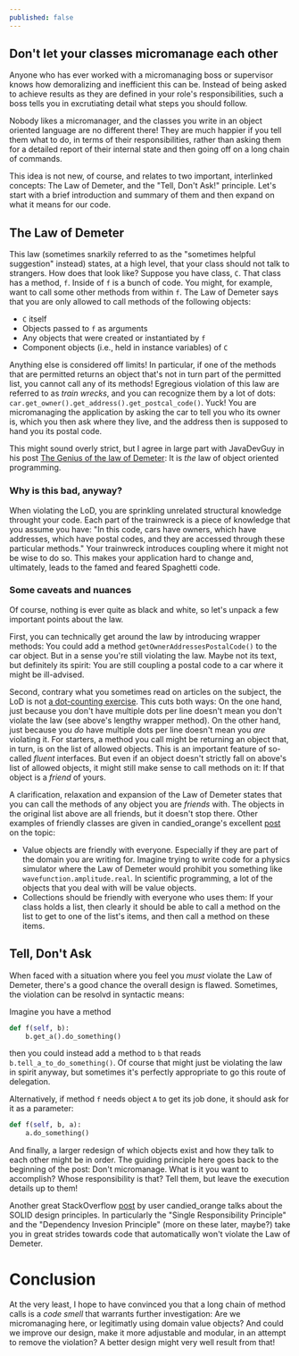 ```yaml
---
published: false
---
```

## Don't let your classes micromanage each other

Anyone who has ever worked with a micromanaging boss or supervisor knows how demoralizing and inefficient this can be. Instead of being asked to achieve results as they are defined in your role's responsibilities, such a boss tells you in excrutiating detail what steps you should follow.

Nobody likes a micromanager, and the classes you write in an object oriented language are no different there! They are much happier if you tell them what to do, in terms of their responsibilities, rather than asking them for a detailed report of their internal state and then going off on a long chain of commands.

This idea is not new, of course, and relates to two important, interlinked concepts: The Law of Demeter, and the "Tell, Don't Ask!" principle. Let's start with a brief introduction and summary of them and then expand on what it means for our code.

## The Law of Demeter

This law (sometimes snarkily referred to as the "sometimes helpful suggestion" instead) states, at a high level, that your class should not talk to strangers. How does that look like? Suppose you have class, `C`. That class has a method, `f`. Inside of `f` is a bunch of code. You might, for example, want to call some other methods from within `f`. The Law of Demeter says that you are only allowed to call methods of the following objects:

- `C` itself
- Objects passed to `f` as arguments
- Any objects that were created or instantiated by `f`
- Component objects (i.e., held in instance variables) of `C`

Anything else is considered off limits! In particular, if one of the methods that are permitted returns an object that's not in turn part of the permitted list, you cannot call any of its methods! Egregious violation of this law are referred to as _train wrecks_, and you can recognize them by a lot of dots: `car.get_owner().get_address().get_postcal_code()`. Yuck! You are micromanaging the application by asking the car to tell you who its owner is, which you then ask where they live, and the address then is supposed to hand you its postal code.

This might sound overly strict, but I agree in large part with JavaDevGuy in his post [The Genius of the law of Demeter](https://javadevguy.wordpress.com/2017/05/14/the-genius-of-the-law-of-demeter/): It is _the_ law of object oriented programming.

### Why is this bad, anyway?

When violating the LoD, you are sprinkling unrelated structural knowledge throught your code. Each part of the trainwreck is a piece of knowledge that you assume you have: "In this code, cars have owners, which have addresses, which have postal codes, and they are accessed through these particular methods." Your trainwreck introduces coupling where it might not be wise to do so. This makes your application hard to change and, ultimately, leads to the famed and feared Spaghetti code.

### Some caveats and nuances

Of course, nothing is ever quite as black and white, so let's unpack a few important points about the law.

First, you can technically get around the law by introducing wrapper methods: You could add a method `getOwnerAddressesPostalCode()` to the car object. But in a sense you're still violating the law. Maybe not its text, but definitely its spirit: You are still coupling a postal code to a car where it might be ill-advised.

Second, contrary what you sometimes read on articles on the subject, the LoD is not [a dot-counting exercise](https://haacked.com/archive/2009/07/14/law-of-demeter-dot-counting.aspx/). This cuts both ways: On the one hand, just because you don't have multiple dots per line doesn't mean you don't violate the law (see above's lengthy wrapper method). On the other hand, just because you _do_ have multiple dots per line doesn't mean you _are_ violating it. For starters, a method you call might be returning an object that, in turn, is on the list of allowed objects. This is an important feature of so-called _fluent_ interfaces. But even if an object doesn't strictly fall on above's list of allowed objects, it might still make sense to call methods on it: If that object is a _friend_ of yours.

A clarification, relaxation and expansion of the Law of Demeter states that you can call the methods of any object you are _friends_ with. The objects in the original list above are all friends, but it doesn't stop there. Other examples of friendly classes are given in candied_orange's excellent [post](https://softwareengineering.stackexchange.com/a/322645/161522) on the topic:

- Value objects are friendly with everyone. Especially if they are part of the domain you are writing for. Imagine trying to write code for a physics simulator where the Law of Demeter would prohibit you something like `wavefunction.amplitude.real`. In scientific programming, a lot of the objects that you deal with will be value objects.
- Collections should be friendly with everyone who uses them: If your class holds a list, then clearly it should be able to call a method on the list to get to one of the list's items, and then call a method on these items.

## Tell, Don't Ask

When faced with a situation where you feel you _must_ violate the Law of Demeter, there's a good chance the overall design is flawed. Sometimes, the violation can be resolvd in syntactic means:

Imagine you have a method

```python
def f(self, b):
    b.get_a().do_something()
```

then you could instead add a method to `b` that reads `b.tell_a_to_do_something()`. Of course that might just be violating the law in spirit anyway, but sometimes it's perfectly appropriate to go this route of delegation.

Alternatively, if method `f` needs object `A` to get its job done, it should ask for it as a parameter:

```python
def f(self, b, a):
    a.do_something()
```

And finally, a larger redesign of which objects exist and how they talk to each other might be in order. The guiding principle here goes back to the beginning of the post: Don't micromanage. What is it you want to accomplish? Whose responsibility is that? Tell them, but leave the execution details up to them!

Another great StackOverflow [post](https://softwareengineering.stackexchange.com/a/284146/161522) by user candied_orange talks about the SOLID design principles. In particularly the "Single Responsibility Principle" and the "Dependency Invesion Principle" (more on these later, maybe?) take you in great strides towards code that automatically won't violate the Law of Demeter.

# Conclusion

At the very least, I hope to have convinced you that a long chain of method calls is a _code smell_ that warrants further investigation: Are we micromanaging here, or legitimatly using domain value objects? And could we improve our design, make it more adjustable and modular, in an attempt to remove the violation? A better design might very well result from that!